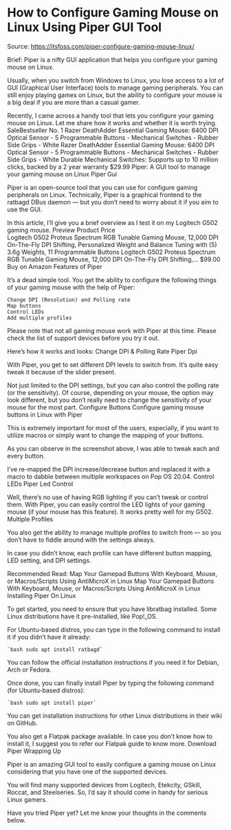 # How to Configure Gaming Mouse on Linux Using Piper GUI Tool

Source: https://itsfoss.com/piper-configure-gaming-mouse-linux/

Brief: Piper is a nifty GUI application that helps you configure your gaming mouse on Linux.

Usually, when you switch from Windows to Linux, you lose access to a lot of GUI (Graphical User Interface) tools to manage gaming peripherals. You can still enjoy playing games on Linux, but the ability to configure your mouse is a big deal if you are more than a casual gamer.

Recently, I came across a handy tool that lets you configure your gaming mouse on Linux. Let me share how it works and whether it is worth trying.
SaleBestseller No. 1
Razer DeathAdder Essential Gaming Mouse: 6400 DPI Optical Sensor - 5 Programmable Buttons - Mechanical Switches - Rubber Side Grips - White
Razer DeathAdder Essential Gaming Mouse: 6400 DPI Optical Sensor - 5 Programmable Buttons - Mechanical Switches - Rubber Side Grips - White
Durable Mechanical Switches: Supports up to 10 million clicks, backed by a 2 year warranty
$29.99
Piper: A GUI tool to manage your gaming mouse on Linux
Piper Gui

Piper is an open-source tool that you can use for configure gaming peripherals on Linux. Technically, Piper is a graphical frontend to the ratbagd DBus daemon — but you don’t need to worry about it if you aim to use the GUI.

In this article, I’ll give you a brief overview as I test it on my Logitech G502 gaming mouse.
Preview 	Product 	Price 	
Logitech G502 Proteus Spectrum RGB Tunable Gaming Mouse, 12,000 DPI On-The-Fly DPI Shifting, Personalized Weight and Balance Tuning with (5) 3.6g Weights, 11 Programmable Buttons 	Logitech G502 Proteus Spectrum RGB Tunable Gaming Mouse, 12,000 DPI On-The-Fly DPI Shifting,... 	$99.00 	Buy on Amazon
Features of Piper

It’s a dead simple tool. You get the ability to configure the following things of your gaming mouse with the help of Piper:

    Change DPI (Resolution) and Polling rate
    Map buttons
    Control LEDs
    Add multiple profiles

Please note that not all gaming mouse work with Piper at this time. Please check the list of support devices before you try it out.

Here’s how it works and looks:
Change DPI & Polling Rate
Piper Dpi

With Piper, you get to set different DPI levels to switch from. It’s quite easy tweak it because of the slider present.

Not just limited to the DPI settings, but you can also control the polling rate (or the sensitivity). Of course, depending on your mouse, the option may look different, but you don’t really need to change the sensitivity of your mouse for the most part.
Configure Buttons
Configure gaming mouse buttons in Linux with Piper

This is extremely important for most of the users, especially, if you want to utilize macros or simply want to change the mapping of your buttons.

As you can observe in the screenshot above, I was able to tweak each and every button.

I’ve re-mapped the DPI increase/decrease button and replaced it with a macro to dabble between multiple workspaces on Pop OS 20.04.
Control LEDs
Piper Led Control

Well, there’s no use of having RGB lighting if you can’t tweak or control them. With Piper, you can easily control the LED lights of your gaming mouse (if your mouse has this feature). It works pretty well for my G502.
Multiple Profiles

You also get the ability to manage multiple profiles to switch from — so you don’t have to fiddle around with the settings always.

In case you didn’t know, each profile can have different button mapping, LED setting, and DPI settings.

Recommended Read:
Map Your Gamepad Buttons With Keyboard, Mouse, or Macros/Scripts Using AntiMicroX in Linux
Map Your Gamepad Buttons With Keyboard, Mouse, or Macros/Scripts Using AntiMicroX in Linux
Installing Piper On Linux

To get started, you need to ensure that you have libratbag installed. Some Linux distributions have it pre-installed, like Pop!_OS.

For Ubuntu-based distros, you can type in the following command to install it if you didn’t have it already:

    `bash sudo apt install ratbagd`

You can follow the official installation instructions if you need it for Debian, Arch or Fedora.

Once done, you can finally install Piper by typing the following command (for Ubuntu-based distros):

    `bash sudo apt install piper`

You can get installation instructions for other Linux distributions in their wiki on GitHub.

You also get a Flatpak package available. In case you don’t know how to install it, I suggest you to refer our Flatpak guide to know more.
Download Piper
Wrapping Up

Piper is an amazing GUI tool to easily configure a gaming mouse on Linux considering that you have one of the supported devices.

You will find many supported devices from Logitech, Etekcity, GSkill, Roccat, and Steelseries. So, I’d say it should come in handy for serious Linux gamers.

Have you tried Piper yet? Let me know your thoughts in the comments below.
